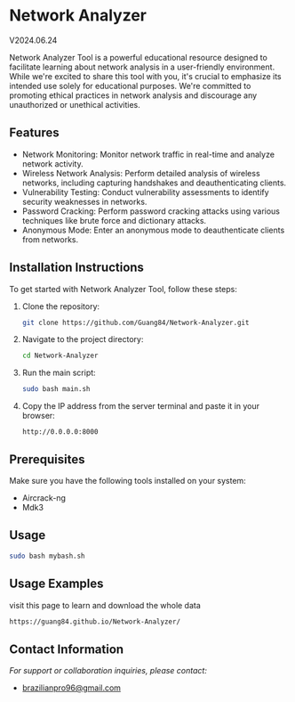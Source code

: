 
# Network Analyzer
V2024.06.24

Network Analyzer Tool is a powerful educational resource designed to facilitate learning about network analysis in a user-friendly environment. While we're excited to share this tool with you, it's crucial to emphasize its intended use solely for educational purposes. We're committed to promoting ethical practices in network analysis and discourage any unauthorized or unethical activities.

## Features

- Network Monitoring: Monitor network traffic in real-time and analyze network activity.
- Wireless Network Analysis: Perform detailed analysis of wireless networks, including capturing handshakes and deauthenticating clients.
- Vulnerability Testing: Conduct vulnerability assessments to identify security weaknesses in networks.
- Password Cracking: Perform password cracking attacks using various techniques like brute force and dictionary attacks.
- Anonymous Mode: Enter an anonymous mode to deauthenticate clients from networks.

## Installation Instructions

To get started with Network Analyzer Tool, follow these steps:

1. Clone the repository:
   ```bash
   git clone https://github.com/Guang84/Network-Analyzer.git
   ```

2. Navigate to the project directory:
   ```bash
   cd Network-Analyzer
   ```

3. Run the main script:
   ```bash
   sudo bash main.sh
   ```

4. Copy the IP address from the server terminal and paste it in your browser:
   ```
   http://0.0.0.0:8000
   ```

## Prerequisites

Make sure you have the following tools installed on your system:

- Aircrack-ng
- Mdk3

## Usage

```bash
sudo bash mybash.sh
```

## Usage Examples
visit this page to learn and download the whole data
```bash
https://guang84.github.io/Network-Analyzer/
```

## Contact Information

_For support or collaboration inquiries, please contact:_  
- brazilianpro96@gmail.com

